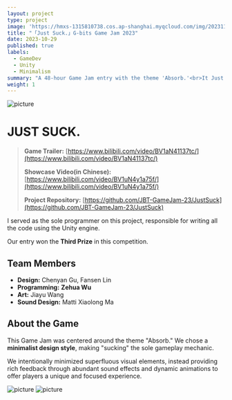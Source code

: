 ```yaml
---
layout: project
type: project
image: 'https://hmxs-1315810738.cos.ap-shanghai.myqcloud.com/img/202311010242672.jpeg'
title: "「Just Suck.」G-bits Game Jam 2023"
date: 2023-10-29
published: true
labels:
  - GameDev
  - Unity
  - Minimalism
summary: "A 48-hour Game Jam entry with the theme 'Absorb.'<br>It Just Suck."
weight: 1
---
```


<img class="my-markdowm-img" src="https://hmxs-1315810738.cos.ap-shanghai.myqcloud.com/img/202311010242672.jpeg" alt="picture">

# JUST SUCK.

> **Game Trailer:** [https://www.bilibili.com/video/BV1aN41137tc/](https://www.bilibili.com/video/BV1aN41137tc/)
>
> **Showcase Video(in Chinese):** [https://www.bilibili.com/video/BV1uN4y1a75f/](https://www.bilibili.com/video/BV1uN4y1a75f/)
>
> **Project Repository:** [https://github.com/JBT-GameJam-23/JustSuck](https://github.com/JBT-GameJam-23/JustSuck)

I served as the sole programmer on this project, responsible for writing all the code using the Unity engine.

Our entry won the **Third Prize** in this competition.

## Team Members

- **Design:** Chenyan Gu, Fansen Lin
- **Programming:** **Zehua Wu**
- **Art:** Jiayu Wang
- **Sound Design:** Matti Xiaolong Ma

## About the Game

This Game Jam was centered around the theme "Absorb." We chose a **minimalist design style**, making "sucking" the sole gameplay mechanic. 

We intentionally minimized superfluous visual elements, instead providing rich feedback through abundant sound effects and dynamic animations to offer players a unique and focused experience.

<img class="my-markdowm-img" src="https://hmxs-1315810738.cos.ap-shanghai.myqcloud.com/img/202312182356619.png" alt="picture">

<img class="my-markdowm-img" src="https://hmxs-1315810738.cos.ap-shanghai.myqcloud.com/img/202312182356792.png" alt="picture">

